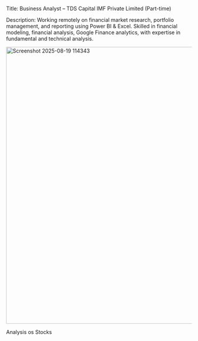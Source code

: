Title: Business Analyst – TDS Capital IMF Private Limited (Part-time)

Description:
Working remotely on financial market research, portfolio management, and reporting using Power BI & Excel. Skilled in financial modeling, financial analysis, Google Finance analytics, with expertise in fundamental and technical analysis.

<img width="1332" height="752" alt="Screenshot 2025-08-19 114343" src="https://github.com/user-attachments/assets/31377048-9597-4a65-a804-8de6b39c7f08" />

Analysis os Stocks


